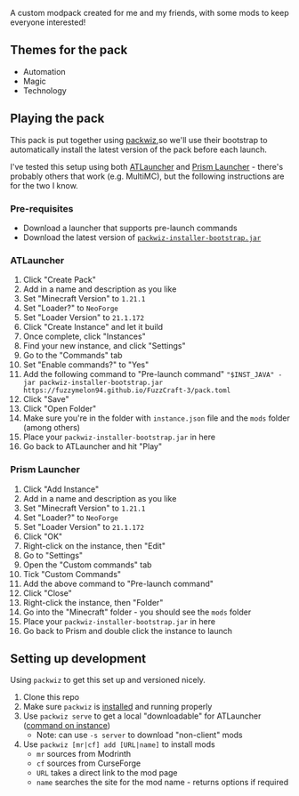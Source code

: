 A custom modpack created for me and my friends, with some mods to keep everyone interested!

## Themes for the pack

- Automation
- Magic
- Technology

## Playing the pack

This pack is put together using [packwiz](https://packwiz.infra.link),so we'll use their bootstrap to automatically install the latest version of the pack before each launch.

I've tested this setup using
both [ATLauncher](https://atlauncher.com/downloads) and [Prism Launcher](https://prismlauncher.org/download/windows/) - there's probably others that work (e.g. MultiMC), but the following instructions are for the two I know.

### Pre-requisites

- Download a launcher that supports pre-launch commands
- Download the latest version of [`packwiz-installer-bootstrap.jar`](https://github.com/packwiz/packwiz-installer-bootstrap/releases)

### ATLauncher

1. Click "Create Pack"
2. Add in a name and description as you like
3. Set "Minecraft Version" to `1.21.1`
4. Set "Loader?" to `NeoForge`
5. Set "Loader Version" to `21.1.172`
6. Click "Create Instance" and let it build
7. Once complete, click "Instances"
8. Find your new instance, and click "Settings"
9. Go to the "Commands" tab
10. Set "Enable commands?" to "Yes"
11. Add the following command to "Pre-launch command"
    `"$INST_JAVA" -jar packwiz-installer-bootstrap.jar https://fuzzymelon94.github.io/FuzzCraft-3/pack.toml`
12. Click "Save"
13. Click "Open Folder"
14. Make sure you're in the folder with `instance.json` file and the `mods` folder (among others)
15. Place your `packwiz-installer-bootstrap.jar` in here
16. Go back to ATLauncher and hit "Play"

### Prism Launcher

1. Click "Add Instance"
2. Add in a name and description as you like
3. Set "Minecraft Version" to `1.21.1`
4. Set "Loader?" to `NeoForge`
5. Set "Loader Version" to `21.1.172`
6. Click "OK"
7. Right-click on the instance, then "Edit"
8. Go to "Settings"
9. Open the "Custom commands" tab
10. Tick "Custom Commands"
11. Add the above command to "Pre-launch command"
12. Click "Close"
13. Right-click the instance, then "Folder"
14. Go into the "Minecraft" folder - you should see the `mods` folder
15. Place your `packwiz-installer-bootstrap.jar` in here
16. Go back to Prism and double click the instance to launch

## Setting up development

Using `packwiz` to get this set up and versioned nicely.

1. Clone this repo
2. Make sure `packwiz` is [installed](https://packwiz.infra.link/installation/) and running properly
3. Use `packwiz serve` to get a local "downloadable" for ATLauncher ([command on instance](https://packwiz.infra.link/tutorials/installing/packwiz-installer/))
   - Note: can use `-s server` to download "non-client" mods
4. Use `packwiz [mr|cf] add [URL|name]` to install mods
   - `mr` sources from Modrinth
   - `cf` sources from CurseForge
   - `URL` takes a direct link to the mod page
   - `name` searches the site for the mod name - returns options if required
